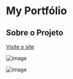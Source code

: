 # My Portfólio

## Sobre o Projeto

<a target='_blank' href='https://portfolio-delta-three-11.vercel.app/?fbclid=IwAR1phkBrSsr5K7r6vtz6UcwRh1lxLRaeWBoBAd4xhAbyNqWWbVcwbW3cal8'>Visite o site<a/>

![image](https://user-images.githubusercontent.com/77819811/184049270-8cf54d01-abd9-44f0-8a65-dca6e6045f9b.png)
  
  ![image](https://user-images.githubusercontent.com/77819811/184813467-25c5f917-3516-465d-acc9-c8ef93039896.png)

